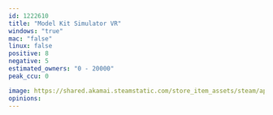 ```yaml
---
id: 1222610
title: "Model Kit Simulator VR"
windows: "true"
mac: "false"
linux: false
positive: 8
negative: 5
estimated_owners: "0 - 20000"
peak_ccu: 0

image: https://shared.akamai.steamstatic.com/store_item_assets/steam/apps/1222610/header.jpg?t=1587975165
opinions:
---
```

